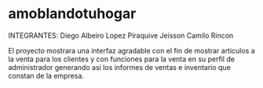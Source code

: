 # amoblandotuhogar


INTEGRANTES:
Diego Albeiro Lopez Piraquive
Jeisson Camilo Rincon


El proyecto mostrara una interfaz agradable con el fin de mostrar articulos a la venta para los clientes y con funciones para la venta en su perfil de administrador generando asi los informes de ventas e inventario que constan de la empresa.
